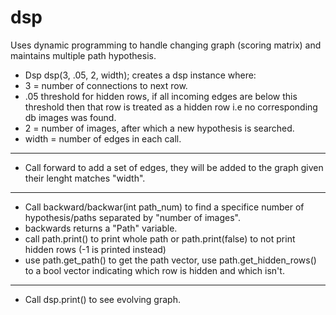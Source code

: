 # dsp

Uses dynamic programming to handle changing graph (scoring matrix) and maintains multiple path hypothesis.

- Dsp dsp(3, .05, 2, width); creates a dsp instance where:
- 3 = number of connections to next row.
- .05 threshold for hidden rows, if all incoming edges are below this threshold then that row is treated as a hidden row i.e no corresponding db images was found.
- 2 = number of images, after which a new hypothesis is searched.
- width = number of edges in each call.

------------------------------------------------------------------------------------------------------------------------------------

- Call forward to add a set of edges, they will be added to the graph given their lenght matches "width".

------------------------------------------------------------------------------------------------------------------------------------

- Call backward/backwar(int path_num) to find a specifice number of hypothesis/paths separated by "number of images".
- backwards returns a "Path" variable.
- call path.print() to print whole path or path.print(false) to not print hidden rows (-1 is printed instead)
- use path.get_path() to get the path vector, use path.get_hidden_rows() to a bool vector indicating which row is hidden and which isn't.

------------------------------------------------------------------------------------------------------------------------------------
- Call dsp.print() to see evolving graph.
